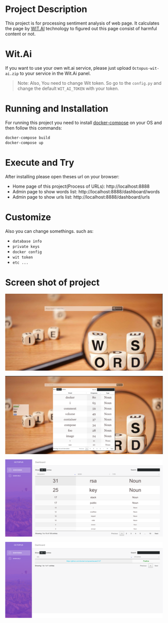# Project Description
This project is for processing sentiment analysis of web page.
It calculates the page by [WIT.AI](https://wit.ai/) technology to figured out this page consist of harmful content or not.

# Wit.Ai
If you want to use your own wit.ai service, please just upload `Octopus-wit-ai.zip` to your service in the Wit.Ai panel.
> Note: Also, You need to change Wit token. So go to the `config.py` and change the default `WIT_AI_TOKEN` with your token.

# Running and Installation
For running this project you need to install [docker-compose](https://docs.docker.com/compose/) on your OS and then follow this commands:
```
docker-compose build
docker-compose up
```

# Execute and Try
After installing please open theses url on your browser:
* Home page of this project(Process of URLs): http://localhost:8888
* Admin page to show words list: http://localhost:8888/dashboard/words
* Admin page to show urls list: http://localhost:8888/dashboard/urls

# Customize
Also you can change somethings. such as:
* `database info`
* `private keys`
* `docker config`
* `wit token`
* `etc ...`

# Screen shot of project
![URL Process Page(search)](https://raw.githubusercontent.com/ali-hallaji/page_text_process/master/screen/search_url.png)

![After Process(search)](https://raw.githubusercontent.com/ali-hallaji/page_text_process/master/screen/after_process.png)

![Admin Words(admin)](https://raw.githubusercontent.com/ali-hallaji/page_text_process/master/screen/admin_words.png)

![Admin URLs(admin)](https://raw.githubusercontent.com/ali-hallaji/page_text_process/master/screen/admin_urls.png)